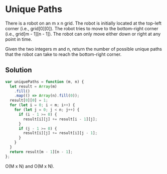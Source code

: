 # Unique Paths

There is a robot on an m x n grid. The robot is initially located at the top-left corner (i.e., grid[0][0]). The robot tries to move to the bottom-right corner (i.e., grid[m - 1][n - 1]). The robot can only move either down or right at any point in time.

Given the two integers m and n, return the number of possible unique paths that the robot can take to reach the bottom-right corner.

## Solution

```js
var uniquePaths = function (m, n) {
  let result = Array(m)
    .fill()
    .map(() => Array(n).fill(0));
  result[0][0] = 1;
  for (let i = 0; i < m; i++) {
    for (let j = 0; j < n; j++) {
      if (i - 1 >= 0) {
        result[i][j] += result[i - 1][j];
      }
      if (j - 1 >= 0) {
        result[i][j] += result[i][j - 1];
      }
    }
  }
  return result[m - 1][n - 1];
};
```

O(M x N) and O(M x N).
